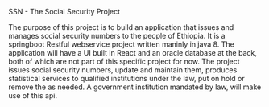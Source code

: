 SSN - The Social Security Project 

The purpose of this project is to build an application that issues and manages social security numbers to the people of Ethiopia. 
It is a springboot Restful webservice project written maninly in java 8. 
The application will have a UI built in React and an oracle database at the back, both of which are not part of this specific project for now. 
The project issues social security numbers, update and maintain them, produces statistical services to qualified institutions under the law, put on hold or remove the as needed. 
A government institution mandated by law, will make use of this api. 
